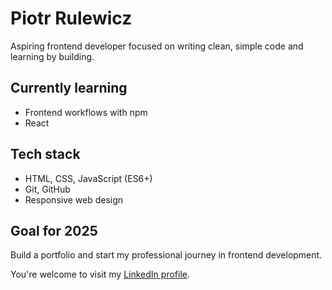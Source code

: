 # Piotr Rulewicz

Aspiring frontend developer focused on writing clean, simple code and learning by building.

## Currently learning

- Frontend workflows with npm
- React

## Tech stack

- HTML, CSS, JavaScript (ES6+)
- Git, GitHub
- Responsive web design

## Goal for 2025

Build a portfolio and start my professional journey in frontend development.

You're welcome to visit my [LinkedIn profile](www.linkedin.com/in/piotr-rulewicz-829472350).

<!--
## Projects

Coming soon...
-->
